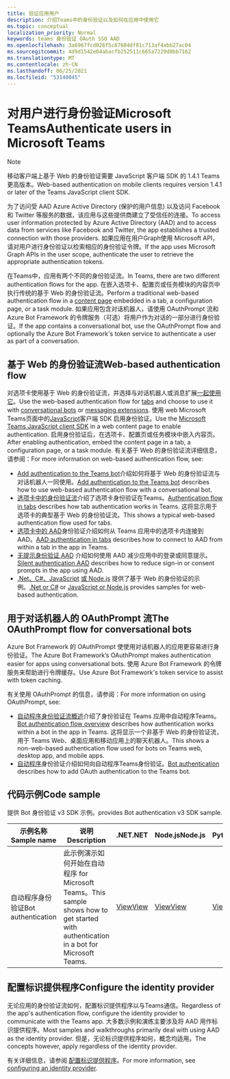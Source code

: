 ```yaml
---
title: 验证应用用户
description: 介绍Teams中的身份验证以及如何在应用中使用它
ms.topic: conceptual
localization_priority: Normal
keywords: teams 身份验证 OAuth SSO AAD
ms.openlocfilehash: 3a6967fcd026f5c87684df81c713af4abb27ac04
ms.sourcegitcommit: 4d9d1542e04abacfb252511c665a7229d8bb7162
ms.translationtype: MT
ms.contentlocale: zh-CN
ms.lasthandoff: 06/25/2021
ms.locfileid: "53140045"
---
```

# <a name="authenticate-users-in-microsoft-teams"></a><span data-ttu-id="5acea-104">对用户进行身份验证Microsoft Teams</span><span class="sxs-lookup"><span data-stu-id="5acea-104">Authenticate users in Microsoft Teams</span></span>

> [!Note]
> <span data-ttu-id="5acea-105">移动客户端上基于 Web 的身份验证需要 JavaScript 客户端 SDK 的 1.4.1 Teams更高版本。</span><span class="sxs-lookup"><span data-stu-id="5acea-105">Web-based authentication on mobile clients requires version 1.4.1 or later of the Teams JavaScript client SDK.</span></span>

<span data-ttu-id="5acea-106">为了访问受 AAD Azure Active Directory (保护的用户信息) 以及访问 Facebook 和 Twitter 等服务的数据，该应用与这些提供商建立了受信任的连接。</span><span class="sxs-lookup"><span data-stu-id="5acea-106">To access user information protected by Azure Active Directory (AAD) and to access data from services like Facebook and Twitter, the app establishes a trusted connection with those providers.</span></span> <span data-ttu-id="5acea-107">如果应用在用户Graph使用 Microsoft API，请对用户进行身份验证以检索相应的身份验证令牌。</span><span class="sxs-lookup"><span data-stu-id="5acea-107">If the app uses Microsoft Graph APIs in the user scope, authenticate the user to retrieve the appropriate authentication tokens.</span></span>

<span data-ttu-id="5acea-108">在Teams中，应用有两个不同的身份验证流。</span><span class="sxs-lookup"><span data-stu-id="5acea-108">In Teams, there are two different authentication flows for the app.</span></span> <span data-ttu-id="5acea-109">在嵌入选项卡、配置页或任务模块的内容[](~/tabs/how-to/create-tab-pages/content-page.md)页中执行传统的基于 Web 的身份验证流。</span><span class="sxs-lookup"><span data-stu-id="5acea-109">Perform a traditional web-based authentication flow in a [content page](~/tabs/how-to/create-tab-pages/content-page.md) embedded in a tab, a configuration page, or a task module.</span></span> <span data-ttu-id="5acea-110">如果应用包含对话机器人，请使用 OAuthPrompt 流和 Azure Bot Framework 的令牌服务（可选）将用户作为对话的一部分进行身份验证。</span><span class="sxs-lookup"><span data-stu-id="5acea-110">If the app contains a conversational bot, use the OAuthPrompt flow and optionally the Azure Bot Framework's token service to authenticate a user as part of a conversation.</span></span>

## <a name="web-based-authentication-flow"></a><span data-ttu-id="5acea-111">基于 Web 的身份验证流</span><span class="sxs-lookup"><span data-stu-id="5acea-111">Web-based authentication flow</span></span>

<span data-ttu-id="5acea-112">对选项卡使用基于 Web 的[](~/tabs/what-are-tabs.md)身份验证流，并选择与对话机器人[](~/bots/what-are-bots.md)或消息扩展[一起使用它](~/messaging-extensions/what-are-messaging-extensions.md)。</span><span class="sxs-lookup"><span data-stu-id="5acea-112">Use the web-based authentication flow for [tabs](~/tabs/what-are-tabs.md) and choose to use it with [conversational bots](~/bots/what-are-bots.md) or [messaging extensions](~/messaging-extensions/what-are-messaging-extensions.md).</span></span> <span data-ttu-id="5acea-113">使用 web Microsoft Teams页面中的[JavaScript](/javascript/api/overview/msteams-client)客户端 SDK 启用身份验证。</span><span class="sxs-lookup"><span data-stu-id="5acea-113">Use the [Microsoft Teams JavaScript client SDK](/javascript/api/overview/msteams-client) in a web content page to enable authentication.</span></span> <span data-ttu-id="5acea-114">启用身份验证后，在选项卡、配置页或任务模块中嵌入内容页。</span><span class="sxs-lookup"><span data-stu-id="5acea-114">After enabling authentication, embed the content page in a tab, a configuration page, or a task module.</span></span> <span data-ttu-id="5acea-115">有关基于 Web 的身份验证流详细信息，请参阅：</span><span class="sxs-lookup"><span data-stu-id="5acea-115">For more information on web-based authentication flow, see:</span></span>

* <span data-ttu-id="5acea-116">[Add authentication to the Teams bot](~/bots/how-to/authentication/add-authentication.md)介绍如何将基于 Web 的身份验证流与对话机器人一同使用。</span><span class="sxs-lookup"><span data-stu-id="5acea-116">[Add authentication to the Teams bot](~/bots/how-to/authentication/add-authentication.md) describes how to use web-based authentication flow with a conversational bot.</span></span>
* <span data-ttu-id="5acea-117">[选项卡中的身份验证流](~/tabs/how-to/authentication/auth-flow-tab.md)介绍了选项卡身份验证在Teams。</span><span class="sxs-lookup"><span data-stu-id="5acea-117">[Authentication flow in tabs](~/tabs/how-to/authentication/auth-flow-tab.md) describes how tab authentication works in Teams.</span></span> <span data-ttu-id="5acea-118">这将显示用于选项卡的典型基于 Web 的身份验证流。</span><span class="sxs-lookup"><span data-stu-id="5acea-118">This shows a typical web-based authentication flow used for tabs.</span></span>
* <span data-ttu-id="5acea-119">[选项卡中的 AAD](~/tabs/how-to/authentication/auth-tab-AAD.md)身份验证介绍如何从 Teams 应用中的选项卡内连接到 AAD。</span><span class="sxs-lookup"><span data-stu-id="5acea-119">[AAD authentication in tabs](~/tabs/how-to/authentication/auth-tab-AAD.md) describes how to connect to AAD from within a tab in the app in Teams.</span></span>
* <span data-ttu-id="5acea-120">[无提示身份验证 AAD](~/tabs/how-to/authentication/auth-silent-AAD.md) 介绍如何使用 AAD 减少应用中的登录或同意提示。</span><span class="sxs-lookup"><span data-stu-id="5acea-120">[Silent authentication AAD](~/tabs/how-to/authentication/auth-silent-AAD.md) describes how to reduce sign-in or consent prompts in the app using AAD.</span></span>
* <span data-ttu-id="5acea-121">[.Net、C#、JavaScript](https://github.com/OfficeDev/microsoft-teams-sample-complete-csharp) [或 Node.js](https://github.com/OfficeDev/microsoft-teams-sample-complete-node) 提供了基于 Web 的身份验证的示例。</span><span class="sxs-lookup"><span data-stu-id="5acea-121">[.Net or C#](https://github.com/OfficeDev/microsoft-teams-sample-complete-csharp) or [JavaScript or Node.js](https://github.com/OfficeDev/microsoft-teams-sample-complete-node) provides samples for web-based authentication.</span></span>

## <a name="the-oauthprompt-flow-for-conversational-bots"></a><span data-ttu-id="5acea-122">用于对话机器人的 OAuthPrompt 流</span><span class="sxs-lookup"><span data-stu-id="5acea-122">The OAuthPrompt flow for conversational bots</span></span>

<span data-ttu-id="5acea-123">Azure Bot Framework 的 OAuthPrompt 使使用对话机器人的应用更容易进行身份验证。</span><span class="sxs-lookup"><span data-stu-id="5acea-123">The Azure Bot Framework’s OAuthPrompt makes authentication easier for apps using conversational bots.</span></span> <span data-ttu-id="5acea-124">使用 Azure Bot Framework 的令牌服务来帮助进行令牌缓存。</span><span class="sxs-lookup"><span data-stu-id="5acea-124">Use Azure Bot Framework's token service to assist with token caching.</span></span>

<span data-ttu-id="5acea-125">有关使用 OAuthPrompt 的信息，请参阅：</span><span class="sxs-lookup"><span data-stu-id="5acea-125">For more information on using OAuthPrompt, see:</span></span>

* <span data-ttu-id="5acea-126">[自动程序身份验证流概述](~/bots/how-to/authentication/auth-flow-bot.md)介绍了身份验证在 Teams 应用中自动程序Teams。</span><span class="sxs-lookup"><span data-stu-id="5acea-126">[Bot authentication flow overview](~/bots/how-to/authentication/auth-flow-bot.md) describes how authentication works within a bot in the app in Teams.</span></span> <span data-ttu-id="5acea-127">这将显示一个非基于 Web 的身份验证流，用于 Teams Web、桌面应用和移动应用上的聊天机器人。</span><span class="sxs-lookup"><span data-stu-id="5acea-127">This shows a non-web-based authentication flow used for bots on Teams web, desktop app, and mobile apps.</span></span>
* <span data-ttu-id="5acea-128">[自动程序](~/bots/how-to/authentication/add-authentication.md)身份验证介绍如何向自动程序Teams身份验证。</span><span class="sxs-lookup"><span data-stu-id="5acea-128">[Bot authentication](~/bots/how-to/authentication/add-authentication.md) describes how to add OAuth authentication to the Teams bot.</span></span>

## <a name="code-sample"></a><span data-ttu-id="5acea-129">代码示例</span><span class="sxs-lookup"><span data-stu-id="5acea-129">Code sample</span></span>

<span data-ttu-id="5acea-130">提供 Bot 身份验证 v3 SDK 示例。</span><span class="sxs-lookup"><span data-stu-id="5acea-130">provides Bot authentication v3 SDK sample.</span></span>

| <span data-ttu-id="5acea-131">**示例名称**</span><span class="sxs-lookup"><span data-stu-id="5acea-131">**Sample name**</span></span> | <span data-ttu-id="5acea-132">**说明**</span><span class="sxs-lookup"><span data-stu-id="5acea-132">**Description**</span></span> | <span data-ttu-id="5acea-133">**.NET**</span><span class="sxs-lookup"><span data-stu-id="5acea-133">**.NET**</span></span> | <span data-ttu-id="5acea-134">**Node.js**</span><span class="sxs-lookup"><span data-stu-id="5acea-134">**Node.js**</span></span> | <span data-ttu-id="5acea-135">**Python**</span><span class="sxs-lookup"><span data-stu-id="5acea-135">**Python**</span></span> |
|---------------|------------|------------|-------------|---------------|
| <span data-ttu-id="5acea-136">自动程序身份验证</span><span class="sxs-lookup"><span data-stu-id="5acea-136">Bot authentication</span></span> | <span data-ttu-id="5acea-137">此示例演示如何开始在自动程序 for Microsoft Teams。</span><span class="sxs-lookup"><span data-stu-id="5acea-137">This sample shows how to get started with authentication in a bot for Microsoft Teams.</span></span> | [<span data-ttu-id="5acea-138">View</span><span class="sxs-lookup"><span data-stu-id="5acea-138">View</span></span>](https://github.com/microsoft/BotBuilder-Samples/tree/master/samples/csharp_dotnetcore/46.teams-auth) | [<span data-ttu-id="5acea-139">View</span><span class="sxs-lookup"><span data-stu-id="5acea-139">View</span></span>](https://github.com/microsoft/BotBuilder-Samples/tree/master/samples/javascript_nodejs/46.teams-auth) | [<span data-ttu-id="5acea-140">View</span><span class="sxs-lookup"><span data-stu-id="5acea-140">View</span></span>](https://github.com/microsoft/BotBuilder-Samples/tree/main/samples/python/46.teams-auth) |

## <a name="configure-the-identity-provider"></a><span data-ttu-id="5acea-141">配置标识提供程序</span><span class="sxs-lookup"><span data-stu-id="5acea-141">Configure the identity provider</span></span>

<span data-ttu-id="5acea-142">无论应用的身份验证流如何，配置标识提供程序以与Teams通信。</span><span class="sxs-lookup"><span data-stu-id="5acea-142">Regardless of the app's authentication flow, configure the identity provider to communicate with the Teams app.</span></span> <span data-ttu-id="5acea-143">大多数示例和演练主要涉及将 AAD 用作标识提供程序。</span><span class="sxs-lookup"><span data-stu-id="5acea-143">Most samples and walkthroughs primarily deal with using AAD as the identity provider.</span></span> <span data-ttu-id="5acea-144">但是，无论标识提供程序如何，概念均适用。</span><span class="sxs-lookup"><span data-stu-id="5acea-144">The concepts however, apply regardless of the identity provider.</span></span>

<span data-ttu-id="5acea-145">有关详细信息，请参阅 [配置标识提供程序](~/concepts/authentication/configure-identity-provider.md)。</span><span class="sxs-lookup"><span data-stu-id="5acea-145">For more information, see [configuring an identity provider](~/concepts/authentication/configure-identity-provider.md).</span></span>
